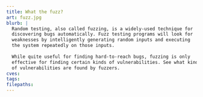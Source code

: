 ```yaml
---
title: What the fuzz?
art: fuzz.jpg
blurb: |
  Random testing, also called fuzzing, is a widely-used technique for
  discovering bugs automatically. Fuzz testing programs will look for
  weaknesses by intelligently generating random inputs and executing
  the system repeatedly on those inputs.
  
  While quite useful for finding hard-to-reach bugs, fuzzing is only
  effective for finding certain kinds of vulnerabilities. See what kinds
  of vulnerabilities are found by fuzzers.
cves:
tags:
filepaths:
---
```


